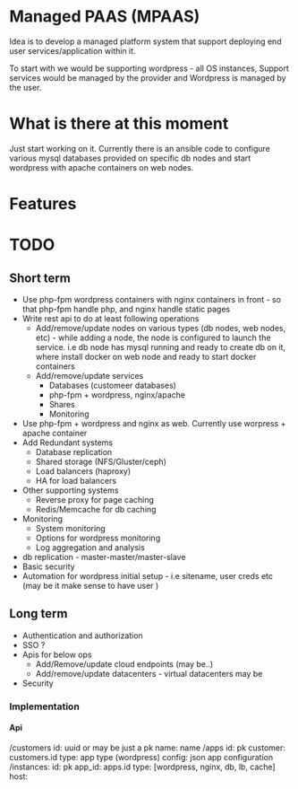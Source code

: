 # Managed PAAS (MPAAS)
Idea is to develop a managed platform system that support deploying end user services/application within it.

To start with we would be supporting wordpress - all OS instances, Support services would be managed by the provider
and Wordpress is managed by the user.

# What is there at this moment
Just start working on it. Currently there is an ansible code to configure various mysql databases provided on specific
db nodes and start wordpress with apache containers on web nodes.

# Features

# TODO 

## Short term
* Use php-fpm wordpress containers with nginx containers in front - so that php-fpm handle php, and nginx handle static
pages
* Write rest api to do at least following operations
    * Add/remove/update nodes on various types (db nodes, web nodes, etc) - while adding a node, the node is configured
    to launch the service. i.e db node has mysql running and ready to create db on it, where install docker on web node
    and ready to start docker containers
    * Add/remove/update services
        * Databases (customeer databases)
        * php-fpm + wordpress, nginx/apache
        * Shares
        * Monitoring
* Use php-fpm + wordpress and nginx as web. Currently use worpress + apache container
* Add Redundant systems
    * Database replication
    * Shared storage (NFS/Gluster/ceph)
    * Load balancers (haproxy)
    * HA for load balancers
* Other supporting systems
    * Reverse proxy for page caching
    * Redis/Memcache for db caching
* Monitoring
    * System monitoring
    * Options for wordpress monitoring
    * Log aggregation and analysis
* db replication - master-master/master-slave
* Basic security
* Automation for wordpress initial setup - i.e sitename, user creds etc (may be it make sense to have user )
## Long term
* Authentication and authorization
* SSO ?
* Apis for below ops
    * Add/Remove/update cloud endpoints (may be..) 
    * Add/remove/update datacenters - virtual datacenters may be
* Security


### Implementation
#### Api

/customers
    id: uuid or may be just a pk
    name: name
/apps
    id: pk
    customer: customers.id
    type: app type (wordpress)
    config: json app configuration
/instances:
    id: pk
    app_id: apps.id
    type: [wordpress, nginx, db, lb, cache]
    host: 
    
